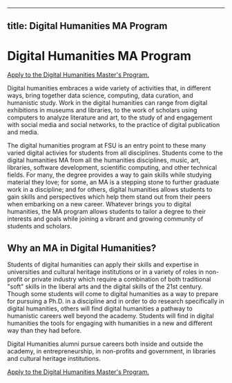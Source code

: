 -----------
title: Digital Humanities MA Program
-----------

# Digital Humanities MA Program

[Apply to the Digital Humanities Master's Program.](http://pih.fsu.edu/graduate-digital-humanities/apply-digital-humanities-ma-program)

Digital humanities embraces a wide variety of activities that, in different ways, bring together data science, computing, data curation, and humanistic study. Work in the digital humanities can range from digital exhibitions in museums and libraries, to the work of scholars using computers to analyze literature and art, to the study of and engagement with social media and social networks, to the practice of digital publication and media.

The digital humanities program at FSU is an entry point to these many varied digital activies for students from all disciplines. Students come to the digital humanities MA from all the humanities disciplines, music, art, libraries, software development, scientific computing, and other technical fields. For many, the degree provides a way to gain skills while studying material they love; for some, an MA is a stepping stone to further graduate work in a discipline; and for others, digital humanities allows students to gain skills and perspectives which help them stand out from their peers when embarking on a new career. Whatever brings you to digital humanities, the MA program allows students to tailor a degree to their interests and goals while joining a vibrant and growing community of students and scholars.

## Why an MA in Digital Humanities?

Students of digital humanities can apply their skills and expertise in universities and cultural heritage institutions or in a variety of roles in non-profit or private industry which require a combination of both traditional "soft" skills in the liberal arts and the digital skills of the 21st century. Though some students will come to digital humanities as a way to prepare for pursuing a Ph.D. in a discipline and in order to do research specifically in digital humanities, others will find digital humanities a pathway to humanistic careers well beyond the academy. Students will find in digital humanities the tools for engaging with humanities in a new and different way than they had before.

Digital Humanities alumni pursue careers both inside and outside the academy, in entrepreneurship, in non-profits and government, in libraries and cultural heritage institutions.

[Apply to the Digital Humanities Master's Program.](http://pih.fsu.edu/graduate-digital-humanities/apply-digital-humanities-ma-program)